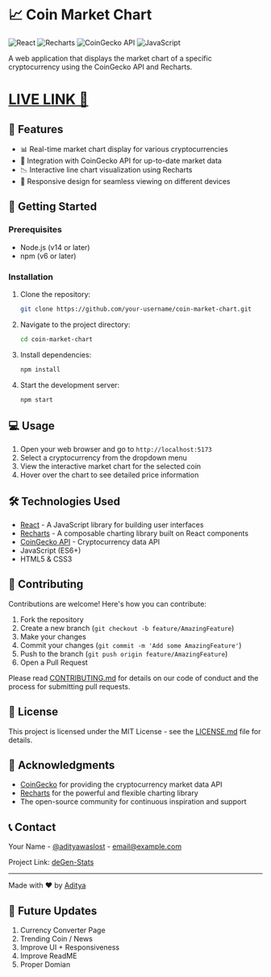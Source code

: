 # 📈 Coin Market Chart

![React](https://img.shields.io/badge/React-20232A?style=for-the-badge&logo=react&logoColor=61DAFB)
![Recharts](https://img.shields.io/badge/Recharts-22B5BF?style=for-the-badge&logo=recharts&logoColor=white)
![CoinGecko API](https://img.shields.io/badge/CoinGecko%20API-8DC63F?style=for-the-badge&logo=coingecko&logoColor=white)
![JavaScript](https://img.shields.io/badge/JavaScript-F7DF1E?style=for-the-badge&logo=javascript&logoColor=black)

A web application that displays the market chart of a specific cryptocurrency using the CoinGecko API and Recharts.

# [LIVE LINK 🌱](https://degen-stats-six.vercel.app/)

## 🌟 Features

- 📊 Real-time market chart display for various cryptocurrencies
- 🔄 Integration with CoinGecko API for up-to-date market data
- 📉 Interactive line chart visualization using Recharts
- 📱 Responsive design for seamless viewing on different devices

## 🚀 Getting Started

### Prerequisites

- Node.js (v14 or later)
- npm (v6 or later)

### Installation

1. Clone the repository:
   ```bash
   git clone https://github.com/your-username/coin-market-chart.git
   ```

2. Navigate to the project directory:
   ```bash
   cd coin-market-chart
   ```

3. Install dependencies:
   ```bash
   npm install
   ```

4. Start the development server:
   ```bash
   npm start
   ```

## 💻 Usage

1. Open your web browser and go to `http://localhost:5173`
2. Select a cryptocurrency from the dropdown menu
3. View the interactive market chart for the selected coin
4. Hover over the chart to see detailed price information

## 🛠️ Technologies Used

- [React](https://reactjs.org/) - A JavaScript library for building user interfaces
- [Recharts](https://recharts.org/) - A composable charting library built on React components
- [CoinGecko API](https://www.coingecko.com/en/api/documentation) - Cryptocurrency data API
- JavaScript (ES6+)
- HTML5 & CSS3

## 🤝 Contributing

Contributions are welcome! Here's how you can contribute:

1. Fork the repository
2. Create a new branch (`git checkout -b feature/AmazingFeature`)
3. Make your changes
4. Commit your changes (`git commit -m 'Add some AmazingFeature'`)
5. Push to the branch (`git push origin feature/AmazingFeature`)
6. Open a Pull Request

Please read [CONTRIBUTING.md](CONTRIBUTING.md) for details on our code of conduct and the process for submitting pull requests.

## 📄 License

This project is licensed under the MIT License - see the [LICENSE.md](LICENSE.md) file for details.

## 🙏 Acknowledgments

- [CoinGecko](https://www.coingecko.com/) for providing the cryptocurrency market data API
- [Recharts](https://recharts.org/) for the powerful and flexible charting library
- The open-source community for continuous inspiration and support

## 📞 Contact

Your Name - [@adityawaslost](https://x.com/adityawaslost) - email@example.com

Project Link: [deGen-Stats](https://github.com/puri-adityakumar/deGen-Stats)

---

Made with ❤️ by [Aditya](https://github.com/puri-adityakumar)

## 📝 Future Updates
1. Currency Converter Page
2. Trending Coin / News
3. Improve UI + Responsiveness 
4. Improve ReadME
5. Proper Domian